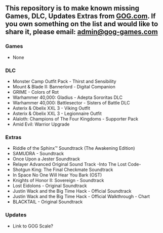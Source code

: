 ## This repository is to make known missing Games, DLC, Updates Extras from [GOG.com](https://www.gog.com/). If you own something on the list and would like to share it, please email: [admin@gog-games.com](mailto:admin@gog-games.com)

### Games
- None

### DLC
- Monster Camp Outfit Pack - Thirst and Sensibility
- Mount & Blade II: Bannerlord - Digital Companion
- GRIME - Colors of Rot
- Warhammer 40,000: Gladius - Adepta Sororitas DLC
- Warhammer 40,000: Battlesector - Sisters of Battle DLC
- Asterix & Obelix XXL 3 - Viking Outfit 
- Asterix & Obelix XXL 3 - Legionnaire Outfit
- Alaloth: Champions of The Four Kingdoms - Supporter Pack
- Amid Evil: Warrior Upgrade

### Extras
- Riddle of the Sphinx™ Soundtrack (The Awakening Edition)
- SAMUDRA - Soundtrack
- Once Upon a Jester Soundtrack
- Relayer Advanced Original Sound Track -Into The Lost Code-
- Shotgun King: The Final Checkmate Soundtrack
- In Space No One Will Hear You Bark (OST)
- Knights of Honor II: Sovereign - Soundtrack
- Lost Eidolons - Original Soundtrack
- Justin Wack and the Big Time Hack - Official Soundtrack
- Justin Wack and the Big Time Hack - Official Walkthrough - Chart
- BLACKTAIL - Original Soundtrack

### Updates
- Link to GOG Scale?
